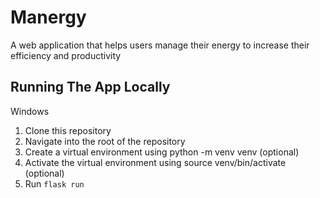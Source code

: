 # Manergy
A web application that helps users manage their energy to increase their efficiency and productivity

## Running The App Locally

Windows
1. Clone this repository
2. Navigate into the root of the repository
3. Create a virtual environment using python -m venv venv (optional)
3. Activate the virtual environment using source venv/bin/activate (optional)
4. Run `flask run`